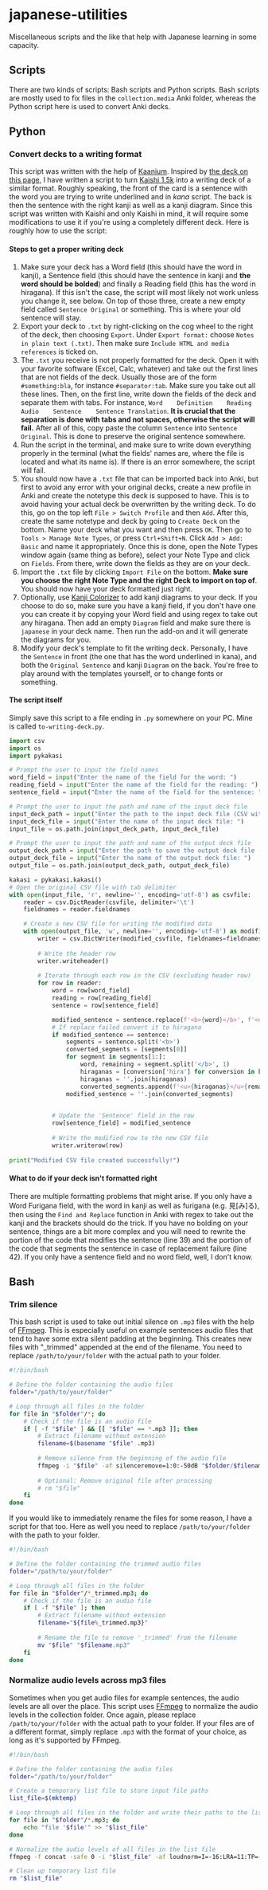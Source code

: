 # japanese-utilities
Miscellaneous scripts and the like that help with Japanese learning in some capacity.

## Scripts

There are two kinds of scripts: Bash scripts and Python scripts. Bash scripts are mostly used to fix files in the `collection.media` Anki folder, whereas the Python script here is used to convert Anki decks.

## Python

### Convert decks to a writing format

This script was written with the help of [Kaanium](https://github.com/kaanium). Inspired by [the deck on this page](https://animecards.site/writingjapanese/), I have written a script to turn [Kaishi 1.5k](https://github.com/donkuri/Kaishi/) into a writing deck of a similar format. Roughly speaking, the front of the card is a sentence with the word you are trying to write underlined and in _kana_ script. The back is then the sentence with the right kanji as well as a kanji diagram. Since this script was written with Kaishi and only Kaishi in mind, it will require some modifications to use it if you're using a completely different deck. Here is roughly how to use the script:

#### Steps to get a proper writing deck

1. Make sure your deck has a Word field (this should have the word in kanji), a Sentence field (this should have the sentence in kanji and **the word should be bolded**) and finally a Reading field (this has the word in hiragana). If this isn't the case, the script will most likely not work unless you change it, see below. On top of those three, create a new empty field called `Sentence Original` or something. This is where your old sentence will stay.
2. Export your deck to `.txt` by right-clicking on the cog wheel to the right of the deck, then choosing `Export`. Under `Export format:` choose `Notes in plain text (.txt)`. Then make sure `Include HTML and media references` is ticked on.
3. The `.txt` you receive is not properly formatted for the deck. Open it with your favorite software (Excel, Calc, whatever) and take out the first lines that are not fields of the deck. Usually those are of the form `#something:bla`, for instance `#separator:tab`. Make sure you take out all these lines. Then, on the first line, write down the fields of the deck and separate them with tabs. For instance, `Word    Definition    Reading    Audio    Sentence    Sentence Translation`. **It is crucial that the separation is done with tabs and not spaces, otherwise the script will fail.** After all of this, copy paste the column `Sentence` into `Sentence Original`. This is done to preserve the original sentence somewhere.
4. Run the script in the terminal, and make sure to write down everything properly in the terminal (what the fields' names are, where the file is located and what its name is). If there is an error somewhere, the script will fail.
5. You should now have a `.txt` file that can be imported back into Anki, but first to avoid any error with your original decks, create a new profile in Anki and create the notetype this deck is supposed to have. This is to avoid having your actual deck be overwritten by the writing deck. To do this, go on the top left `File > Switch Profile` and then `Add`. After this, create the same notetype and deck by going to `Create Deck` on the bottom. Name your deck what you want and then press `OK`. Then go to `Tools > Manage Note Types`, or press `Ctrl+Shift+N`. Click `Add > Add: Basic` and name it appropriately. Once this is done, open the Note Types window again (same thing as before), select your Note Type and click on `Fields`. From there, write down the fields as they are on your deck.
6. Import the `.txt` file by clicking `Import File` on the bottom. **Make sure you choose the right Note Type and the right Deck to import on top of**. You should now have your deck formatted just right.
7. Optionally, use [Kanji Colorizer](https://github.com/cayennes/kanji-colorize/) to add kanji diagrams to your deck. If you choose to do so, make sure you have a kanji field, if you don't have one you can create it by copying your Word field and using regex to take out any hiragana. Then add an empty `Diagram` field and make sure there is `japanese` in your deck name. Then run the add-on and it will generate the diagrams for you.
8. Modify your deck's template to fit the writing deck. Personally, I have the `Sentence` in front (the one that has the word underlined in kana), and both the `Original Sentence` and kanji `Diagram` on the back. You're free to play around with the templates yourself, or to change fonts or something.

#### The script itself

Simply save this script to a file ending in `.py` somewhere on your PC. Mine is called `to-writing-deck.py`.

```Python
import csv
import os
import pykakasi

# Prompt the user to input the field names
word_field = input("Enter the name of the field for the word: ")
reading_field = input("Enter the name of the field for the reading: ")
sentence_field = input("Enter the name of the field for the sentence: ")

# Prompt the user to input the path and name of the input deck file
input_deck_path = input("Enter the path to the input deck file (CSV with tab separation): ")
input_deck_file = input("Enter the name of the input deck file: ")
input_file = os.path.join(input_deck_path, input_deck_file)

# Prompt the user to input the path and name of the output deck file
output_deck_path = input("Enter the path to save the output deck file (CSV with tab separation): ")
output_deck_file = input("Enter the name of the output deck file: ")
output_file = os.path.join(output_deck_path, output_deck_file)

kakasi = pykakasi.kakasi()
# Open the original CSV file with tab delimiter
with open(input_file, 'r', newline='', encoding='utf-8') as csvfile:
    reader = csv.DictReader(csvfile, delimiter='\t')
    fieldnames = reader.fieldnames

    # Create a new CSV file for writing the modified data
    with open(output_file, 'w', newline='', encoding='utf-8') as modified_csvfile:
        writer = csv.DictWriter(modified_csvfile, fieldnames=fieldnames, delimiter='\t')
        
        # Write the header row
        writer.writeheader()
        
        # Iterate through each row in the CSV (excluding header row)
        for row in reader:
            word = row[word_field]
            reading = row[reading_field]
            sentence = row[sentence_field]

            modified_sentence = sentence.replace(f'<b>{word}</b>', f'<u>{reading}</u>')
            # If replace failed convert it to hiragana
            if modified_sentence == sentence:
                segments = sentence.split('<b>')
                converted_segments = [segments[0]]
                for segment in segments[1:]:
                    word, remaining = segment.split('</b>', 1)
                    hiraganas = [conversion['hira'] for conversion in kakasi.convert(word)]
                    hiraganas = ''.join(hiraganas)
                    converted_segments.append(f'<u>{hiraganas}</u>{remaining}')
                modified_sentence = ''.join(converted_segments)

            
            # Update the 'Sentence' field in the row
            row[sentence_field] = modified_sentence
            
            # Write the modified row to the new CSV file
            writer.writerow(row)
            
print("Modified CSV file created successfully!")
```

#### What to do if your deck isn't formatted right

There are multiple formatting problems that might arise. If you only have a Word Furigana field, with the word in kanji as well as furigana (e.g. 見[み]る), then using the `Find and Replace` function in Anki with regex to take out the kanji and the brackets should do the trick. If you have no bolding on your sentence, things are a bit more complex and you will need to rewrite the portion of the code that modifies the sentence (line 39) and the portion of the code that segments the sentence in case of replacement failure (line 42). If you only have a sentence field and no word field, well, I don't know.

## Bash

### Trim silence

This bash script is used to take out initial silence on `.mp3` files with the help of [FFmpeg](https://ffmpeg.org/). This is especially useful on example sentences audio files that tend to have some extra silent padding at the beginning. This creates new files with "_trimmed" appended at the end of the filename. You need to replace `/path/to/your/folder` with the actual path to your folder.

```bash
#!/bin/bash

# Define the folder containing the audio files
folder="/path/to/your/folder"

# Loop through all files in the folder
for file in "$folder"/*; do
    # Check if the file is an audio file
    if [ -f "$file" ] && [[ "$file" == *.mp3 ]]; then
        # Extract filename without extension
        filename=$(basename "$file" .mp3)
        
        # Remove silence from the beginning of the audio file
        ffmpeg -i "$file" -af silenceremove=1:0:-50dB "$folder/$filename"_trimmed.mp3
        
        # Optional: Remove original file after processing
        # rm "$file"
    fi
done
```
If you would like to immediately rename the files for some reason, I have a script for that too. Here as well you need to replace `/path/to/your/folder` with the path to your folder.

```bash
#!/bin/bash

# Define the folder containing the trimmed audio files
folder="/path/to/your/folder"

# Loop through all files in the folder
for file in "$folder"/*_trimmed.mp3; do
    # Check if the file is an audio file
    if [ -f "$file" ]; then
        # Extract filename without extension
        filename="${file%_trimmed.mp3}"
        
        # Rename the file to remove '_trimmed' from the filename
        mv "$file" "$filename.mp3"
    fi
done
```

### Normalize audio levels across mp3 files

Sometimes when you get audio files for example sentences, the audio levels are all over the place. This script uses [FFmpeg](https://ffmpeg.org/) to normalize the audio levels in the collection folder. Once again, please replace `/path/to/your/folder` with the actual path to your folder. If your files are of a different format, simply replace `.mp3` with the format of your choice, as long as it's supported by FFmpeg.

```bash
#!/bin/bash

# Define the folder containing the audio files
folder="/path/to/your/folder"

# Create a temporary list file to store input file paths
list_file=$(mktemp)

# Loop through all files in the folder and write their paths to the list file
for file in "$folder"/*.mp3; do
    echo "file '$file'" >> "$list_file"
done

# Normalize the audio levels of all files in the list file
ffmpeg -f concat -safe 0 -i "$list_file" -af loudnorm=I=-16:LRA=11:TP=-1.5:print_format=summary -f null -

# Clean up temporary list file
rm "$list_file"
```

